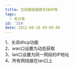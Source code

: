 ```yaml
---
title: 无线路由器做无线AP用
tags:
  - 未分类
id: '314'
date: 2012-08-10 09:09:00
---
```


1、关闭dhcp功能  
2、wan口设置为动态获取  
3、lan口设置为同一网段的IP地址  
4、所有网线接在lan口上